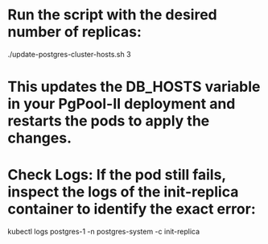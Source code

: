 # Run the script with the desired number of replicas: 
./update-postgres-cluster-hosts.sh 3
# This updates the DB_HOSTS variable in your PgPool-II deployment and restarts the pods to apply the changes.


# Check Logs: If the pod still fails, inspect the logs of the init-replica container to identify the exact error:
kubectl logs postgres-1 -n postgres-system -c init-replica